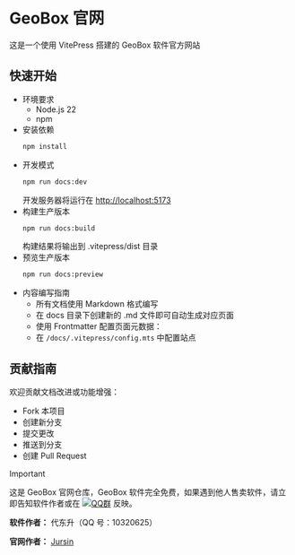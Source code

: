  # GeoBox 官网

这是一个使用 VitePress 搭建的 GeoBox 软件官方网站

## 快速开始
- 环境要求
  - Node.js 22
  - npm
- 安装依赖
  ```bash
  npm install
  ```
- 开发模式
  ```bash
  npm run docs:dev
  ```
  开发服务器将运行在 [http://localhost:5173](http://localhost:5173)
- 构建生产版本
  ```bash
  npm run docs:build
  ```
  构建结果将输出到 .vitepress/dist 目录
- 预览生产版本
  ```bash
  npm run docs:preview
- 内容编写指南
  - 所有文档使用 Markdown 格式编写
  - 在 docs 目录下创建新的 .md 文件即可自动生成对应页面
  - 使用 Frontmatter 配置页面元数据：
  - 在 `/docs/.vitepress/config.mts` 中配置站点

## 贡献指南
欢迎贡献文档改进或功能增强：

- Fork 本项目
- 创建新分支
- 提交更改
- 推送到分支
- 创建 Pull Request

> [!important]
> 这是 GeoBox 官网仓库，GeoBox 软件完全免费，如果遇到他人售卖软件，请立即告知软件作者或在 [![QQ群](https://img.shields.io/badge/-QQ%E7%BE%A4%EF%BD%9C1025239875-blue?style=flat&logo=QQ)](https://qm.qq.com/q/5qsNgfa6fm) 反映。

**软件作者：** 代东升（QQ 号：10320625）

**官网作者：** [Jursin](https://bonjour.bio/jursin)